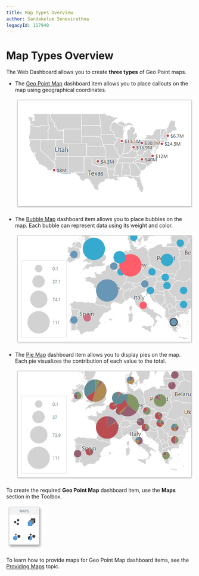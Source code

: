 ```yaml
---
title: Map Types Overview
author: Sandakelum Senevirathna
legacyId: 117940
---
```

# Map Types Overview
The Web Dashboard allows you to create **three types** of Geo Point maps.
* The [Geo Point Map](geo-point-map.md) dashboard item allows you to place callouts on the map using geographical coordinates.
	
	![wdd-dashboard-items-geo-point-map](../../../../images/img125121.png)
* The [Bubble Map](bubble-map.md) dashboard item allows you to place bubbles on the map. Each bubble can represent data using its weight and color.
	
	![wdd-dashboard-items-bubble-map](../../../../images/img125115.png)
* The [Pie Map](pie-map.md) dashboard item allows you to display pies on the map. Each pie visualizes the contribution of each value to the total.
	
	![wdd-dashboard-items-pie-map](../../../../images/img125124.png)

To create the required **Geo Point Map** dashboard item, use the **Maps** section in the Toolbox.

![wdd-toolbox-maps-section](../../../../images/img125422.png)

To learn how to provide maps for Geo Point Map dashboard items, see the [Providing Maps](providing-maps.md) topic.